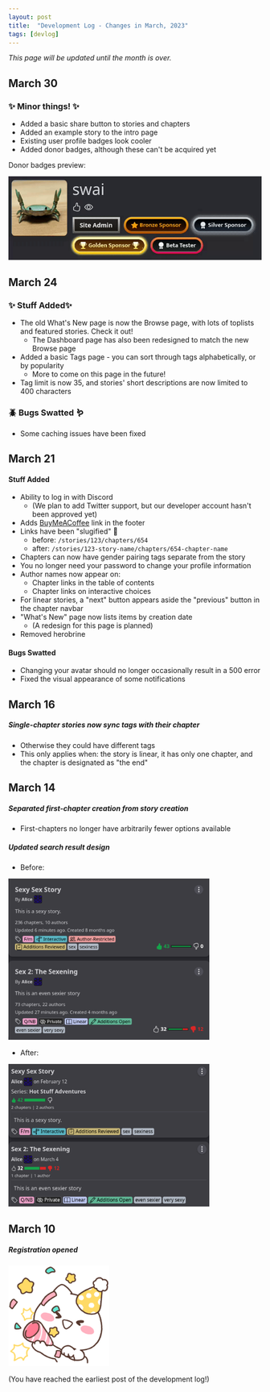 ```yaml
---
layout: post
title:  "Development Log - Changes in March, 2023"
tags: [devlog]
---
```


_This page will be updated until the month is over._

## March 30

### ✨ Minor things! ✨ 

- Added a basic share button to stories and chapters
- Added an example story to the intro page
- Existing user profile badges look cooler
- Added donor badges, although these can't be acquired yet

Donor badges preview:

<img src="/assets/img/badge_preview.gif" width="600px" alt="search after">

## March 24

### ✨ Stuff Added✨ 

- The old What's New page is now the Browse page, with lots of toplists and featured stories. Check it out! 
  - The Dashboard page has also been redesigned to match the new Browse page
- Added a basic Tags page - you can sort through tags alphabetically, or by popularity
  - More to come on this page in the future!
- Tag limit is now 35, and stories' short descriptions are now limited to 400 characters

### 🪲 Bugs Swatted 🪱 
- Some caching issues have been fixed

## March 21

#### Stuff Added

- Ability to log in with Discord
    - (We plan to add Twitter support, but our developer account hasn't been approved yet)
- Adds [BuyMeACoffee](https://www.buymeacoffee.com/collaberotica) link in the footer
- Links have been "slugified" 🐌
    - before: `/stories/123/chapters/654`
    - after: `/stories/123-story-name/chapters/654-chapter-name`
- Chapters can now have gender pairing tags separate from the story
- You no longer need your password to change your profile information 
- Author names now appear on:
  - Chapter links in the table of contents
  - Chapter links on interactive choices
- For linear stories, a "next" button appears aside the "previous" button in the chapter navbar
- "What's New" page now lists items by creation date
  - (A redesign for this page is planned)
- Removed herobrine

#### Bugs Swatted

- Changing your avatar should no longer occasionally result in a 500 error
- Fixed the visual appearance of some notifications


## March 16

##### Single-chapter stories now sync tags with their chapter

- Otherwise they could have different tags
- This only applies when: the story is linear, it has only one chapter, and the chapter is designated as "the end"

## March 14

##### Separated first-chapter creation from story creation

- First-chapters no longer have arbitrarily fewer options available

##### Updated search result design


- Before:

<img src="/assets/img/323s2.png" width="400px" alt="search after">

- After:

<img src="/assets/img/323s1.png" width="400px" alt="search before">

## March 10

##### Registration opened

<img src="/assets/img/yay.png" width="200px" height="200px" alt="party popper">

(You have reached the earliest post of the development log!)
